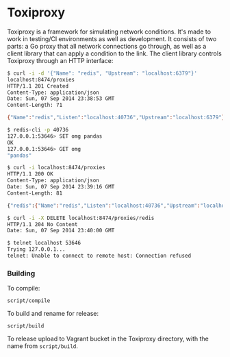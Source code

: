 # Toxiproxy

Toxiproxy is a framework for simulating network conditions. It's made to work in
testing/CI environments as well as development. It consists of two parts: a Go
proxy that all network connections go through, as well as a client library that
can apply a condition to the link. The client library controls Toxiproxy through
an HTTP interface:

```bash
$ curl -i -d '{"Name": "redis", "Upstream": "localhost:6379"}'
localhost:8474/proxies
HTTP/1.1 201 Created
Content-Type: application/json
Date: Sun, 07 Sep 2014 23:38:53 GMT
Content-Length: 71

{"Name":"redis","Listen":"localhost:40736","Upstream":"localhost:6379"}

$ redis-cli -p 40736
127.0.0.1:53646> SET omg pandas
OK
127.0.0.1:53646> GET omg
"pandas"

$ curl -i localhost:8474/proxies
HTTP/1.1 200 OK
Content-Type: application/json
Date: Sun, 07 Sep 2014 23:39:16 GMT
Content-Length: 81

{"redis":{"Name":"redis","Listen":"localhost:40736","Upstream":"localhost:6379"}}

$ curl -i -X DELETE localhost:8474/proxies/redis
HTTP/1.1 204 No Content
Date: Sun, 07 Sep 2014 23:40:00 GMT

$ telnet localhost 53646
Trying 127.0.0.1...
telnet: Unable to connect to remote host: Connection refused

```

### Building

To compile:

`script/compile`

To build and rename for release:

`script/build`

To release upload to Vagrant bucket in the Toxiproxy directory, with the name
from `script/build`.
